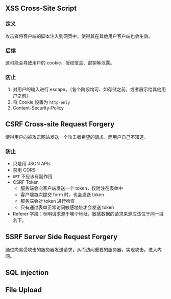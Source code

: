 
## XSS Cross-Site Script
### 定义
攻击者将客户端的脚本注入到网页中，使得其在其他用户客户端也会生效。
### 后续
这可能会导致用户的 cookie、授权信息、密钥等泄露。
### 防止
1. 对用户的输入进行 escape。（各个阶段均可、如存储之前，或者展示给其他用户之前）
2. 将 Cookie 设置为 `http-only`
3. Content-Security-Policy

## CSRF Cross-site Request Forgery
使得用户向被攻击网站发送一个攻击者希望的请求，而用户自己不知道。

### 防止
+ 只是用 JSON APIs
+ 禁用 CORS
+ `GET` 不应该有副作用
+ CSRF Token
  - 服务端会向客户端发送一个 token，仅附注在表单中
  - 客户端每次提交 form 时，也会发送 token
  - 服务端会对 token 进行检查
  - 只有通过表单正常访问敏感地址才会发送 token
+ Referer 字段：标明请求源于哪个地址，敏感数据的请求来源应该位于同一域名下。

## SSRF Server Side Request Forgery
通过向易受攻击的服务器发送请求，从而访问重要的服务器，实现攻击。进入内网。

## SQL injection

## File Upload
